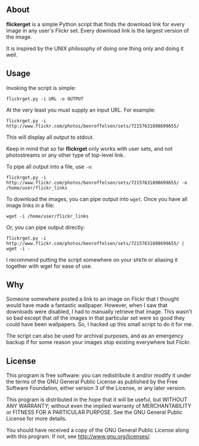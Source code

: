 ## About

**flickerget** is a simple Python script that finds the download link for every image in any user's Flickr set. Every download link is the largest version of the image.

It is inspired by the UNIX philosophy of doing one thing only and doing it well.

## Usage

Invoking the script is simple:

	flickrget.py -i URL -o OUTPUT

At the very least you must supply an input URL. For example:

	flickrget.py -i http://www.flickr.com/photos/benroffelsen/sets/72157631898699655/

This will display all output to stdout.

Keep in mind that so far **flickrget** only works with user sets, and not photostreams or any other type of top-level link.

To pipe all output into a file, use `-o`:

	flickrget.py -i http://www.flickr.com/photos/benroffelsen/sets/72157631898699655/ -o /home/user/flickr_links

To download the images, you can pipe output into `wget`. Once you have all image links in a file:

    wget -i /home/user/flickr_links

Or, you can pipe output directly:

	flickrget.py -i http://www.flickr.com/photos/benroffelsen/sets/72157631898699655/ | wget -i -

I recommend putting the script somewhere on your `$PATH` or aliasing it together with wget for ease of use.

## Why

Someone somewhere posted a link to an image on Flickr that I thought would have 
made a fantastic wallpaper. However, when I saw that downloads were disabled, 
I had to manually retrieve that image. This wasn't so bad except that *all* the
images in that particular set were so good they could have been wallpapers. So,
I hacked up this small script to do it for me.

The script can also be used for archival purposes, and as an emergency backup
if for some reason your images stop existing everywhere but Flickr.

## License

This program is free software: you can redistribute it and/or modify
it under the terms of the GNU General Public License as published by
the Free Software Foundation, either version 3 of the License, or any
later version.

This program is distributed in the hope that it will be useful,
but WITHOUT ANY WARRANTY; without even the implied warranty of
MERCHANTABILITY or FITNESS FOR A PARTICULAR PURPOSE.  See the
GNU General Public License for more details.

You should have received a copy of the GNU General Public License
along with this program.  If not, see http://www.gnu.org/licenses/.
